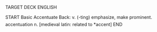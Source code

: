 TARGET DECK
ENGLISH

START
Basic
Accentuate
Back: v. (-ting) emphasize, make prominent.  accentuation n. [medieval latin: related to *accent]
END
